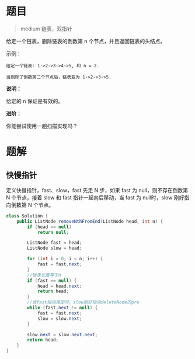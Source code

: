 # 题目

> medium 链表，双指针

给定一个链表，删除链表的倒数第 n 个节点，并且返回链表的头结点。

示例：

```
给定一个链表: 1->2->3->4->5, 和 n = 2.

当删除了倒数第二个节点后，链表变为 1->2->3->5.
```

**说明：**

给定的 n 保证是有效的。

**进阶：**

你能尝试使用一趟扫描实现吗？

# 题解

## 快慢指针

定义快慢指针，fast、slow，fast 先走 N 步，如果 fast 为 null，则不存在倒数第 N 个节点，接着 slow 和 fast 指针一起向后移动，当 fast 为 null时，slow 刚好指向倒数第 N 个节点。

```Java
class Solution {
    public ListNode removeNthFromEnd(ListNode head, int n) {
        if (head == null)
            return null;

        ListNode fast = head;
        ListNode slow = head;

        for (int i = 0; i < n; i++) {
            fast = fast.next;
        }
        //链表长度等于n
        if (fast == null) {
            head = head.next;
            return head;
        }
        //当fast指向尾部时，slow刚好指向deleteNode的pre
        while (fast.next != null) {
            fast = fast.next;
            slow = slow.next;
        }

        slow.next = slow.next.next;
        return head;
    }
}
```